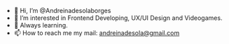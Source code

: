 - 👋 Hi, I’m @Andreinadesolaborges
- 👀 I’m interested in Frontend Developing, UX/UI Design and Videogames.
- 🌱 Always learning.
- 📫 How to reach me my mail: andreinadesola@gmail.com


